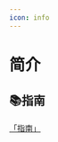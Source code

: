 ```yaml
---
icon: info
---
```


# 简介

## 📚指南

[「指南」](/guide/README.md)


[//]: # (## 📚作者)

[//]: # ()
[//]: # ([「作者」]&#40;/me/README.md&#41;)

